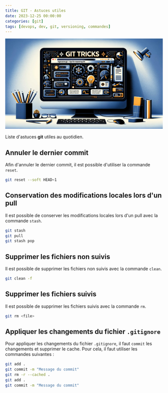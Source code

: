 ```yaml
---
title: GIT - Astuces utiles
date: 2023-12-25 00:00:00
categories: [git]
tags: [devops, dev, git, versioning, commandes]
---
```


![git_tricks](assets/git-tricks.jpg)

Liste d'astuces **git** utiles au quotidien.

## Annuler le dernier commit

Afin d'annuler le dernier commit, il est possible d'utiliser la commande `reset`.

```bash
git reset --soft HEAD~1
```

## Conservation des modifications locales lors d'un pull

Il est possible de conserver les modifications locales lors d'un pull avec la commande `stash`.

```bash
git stash
git pull
git stash pop
```

## Supprimer les fichiers non suivis

Il est possible de supprimer les fichiers non suivis avec la commande `clean`.

```bash
git clean -f
```

## Supprimer les fichiers suivis

Il est possible de supprimer les fichiers suivis avec la commande `rm`.

```bash
git rm <file>
```

## Appliquer les changements du fichier `.gitignore`

Pour appliquer les changements du fichier `.gitignore`, il faut `commit` les changements et supprimer le cache. Pour cela, il faut utiliser les commandes suivantes :

```bash
git add .
git commit -m "Message du commit"
git rm -r --cached .
git add .
git commit -m "Message du commit"
```
